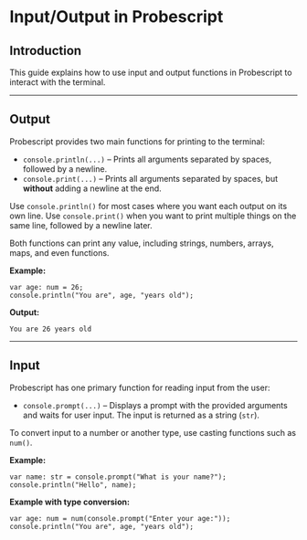 # Input/Output in Probescript

## Introduction

This guide explains how to use input and output functions in Probescript to interact with the terminal.

---

## Output

Probescript provides two main functions for printing to the terminal:

* `console.println(...)` – Prints all arguments separated by spaces, followed by a newline.
* `console.print(...)` – Prints all arguments separated by spaces, but **without** adding a newline at the end.

Use `console.println()` for most cases where you want each output on its own line. Use `console.print()` when you want to print multiple things on the same line, followed by a newline later.

Both functions can print any value, including strings, numbers, arrays, maps, and even functions.

**Example:**

```prb
var age: num = 26;
console.println("You are", age, "years old");
```

**Output:**

```
You are 26 years old
```

---

## Input

Probescript has one primary function for reading input from the user:

* `console.prompt(...)` – Displays a prompt with the provided arguments and waits for user input. The input is returned as a string (`str`).

To convert input to a number or another type, use casting functions such as `num()`.

**Example:**

```prb
var name: str = console.prompt("What is your name?");
console.println("Hello", name);
```

**Example with type conversion:**

```prb
var age: num = num(console.prompt("Enter your age:"));
console.println("You are", age, "years old");
```